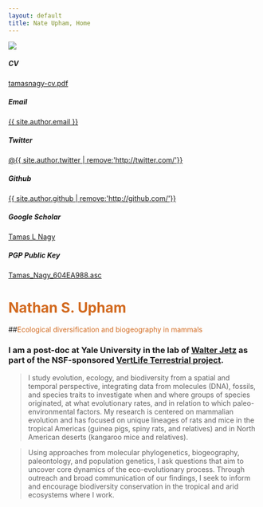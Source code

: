 ```yaml
---
layout: default
title: Nate Upham, Home
---
```

<div class="row">
  <div class="col-md-3 col-md-push-9">
    <img class="profile" src="http://www.gravatar.com/avatar/{{ site.author.gravatar }}?s=256">
    <h5>CV</h5>
    <p><a href="/pdfs/tamasnagy-cv.pdf"><i class="fa fa-file-text fa-fw"></i>tamasnagy-cv.pdf</a></p>
    <h5>Email</h5>
    <p><a href="mailto:{{ site.author.email }}"><i class="fa fa-envelope fa-fw"></i>{{ site.author.email }}</a></p>
    <h5>Twitter</h5>
    <p><a href="{{ site.author.twitter }}"><i class="fa fa-twitter fa-fw"></i>@{{ site.author.twitter | remove:'http://twitter.com/'}}</a></p>
    <h5>Github</h5>
    <p><a href="{{ site.author.github }}"><i class="fa fa-github fa-fw"></i>{{ site.author.github | remove:'http://github.com/'}}</a></p>
    <h5>Google Scholar</h5>
    <p><a href="{{ site.author.gscholar }}"><i class="fa fa-google-plus fa-fw"></i>Tamas L Nagy</a></p>
    <h5>PGP Public Key</h5>
    <p><a href="/misc/Tamas_Nagy_604EA988.asc"><i class="fa fa-lock fa-fw"></i>Tamas_Nagy_604EA988.asc</a></p>
    <div class="bigspacer"></div>
  </div>


# <span style="color:Chocolate;">Nathan S. Upham</span>

##<span style="color:Chocolate;">Ecological diversification and biogeography in mammals</span>

### I am a post-doc at Yale University in the lab of [Walter Jetz](http://jetzlab.yale.edu/) as part of the NSF-sponsored [VertLife Terrestrial project](http://vertlife.org/).

> I study evolution, ecology, and biodiversity from a spatial and temporal perspective, integrating data from molecules (DNA), fossils, and species traits to investigate when and where groups of species originated, at what evolutionary rates, and in relation to which paleo-environmental factors.  My research is centered on mammalian evolution and has focused on unique lineages of rats and mice in the tropical Americas (guinea pigs, spiny rats, and relatives) and in North American deserts (kangaroo mice and relatives).  

>Using approaches from molecular phylogenetics, biogeography, paleontology, and population genetics, I ask questions that aim to uncover core dynamics of the eco-evolutionary process.  Through outreach and broad communication of our findings, I seek to inform and encourage biodiversity conservation in the tropical and arid ecosystems where I work.
